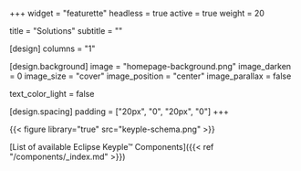 +++
widget = "featurette" 
headless = true
active = true
weight = 20

title = "Solutions"
subtitle = ""

[design]
  columns = "1"

[design.background]
  image = "homepage-background.png" 
  image_darken = 0 
  image_size = "cover" 
  image_position = "center" 
  image_parallax = false 

  text_color_light = false

[design.spacing]
  padding = ["20px", "0", "20px", "0"]
+++

{{< figure library="true" src="keyple-schema.png" >}}

[List of available Eclipse Keyple™ Components]({{< ref "/components/_index.md" >}})
